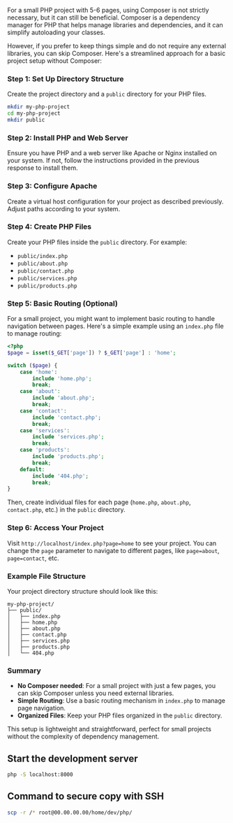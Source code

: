 For a small PHP project with 5-6 pages, using Composer is not strictly necessary, but it can still be beneficial. Composer is a dependency manager for PHP that helps manage libraries and dependencies, and it can simplify autoloading your classes.

However, if you prefer to keep things simple and do not require any external libraries, you can skip Composer. Here's a streamlined approach for a basic project setup without Composer:

### Step 1: Set Up Directory Structure
Create the project directory and a `public` directory for your PHP files.

```sh
mkdir my-php-project
cd my-php-project
mkdir public
```

### Step 2: Install PHP and Web Server
Ensure you have PHP and a web server like Apache or Nginx installed on your system. If not, follow the instructions provided in the previous response to install them.

### Step 3: Configure Apache
Create a virtual host configuration for your project as described previously. Adjust paths according to your system.

### Step 4: Create PHP Files
Create your PHP files inside the `public` directory. For example:

- `public/index.php`
- `public/about.php`
- `public/contact.php`
- `public/services.php`
- `public/products.php`

### Step 5: Basic Routing (Optional)
For a small project, you might want to implement basic routing to handle navigation between pages. Here's a simple example using an `index.php` file to manage routing:

```php
<?php
$page = isset($_GET['page']) ? $_GET['page'] : 'home';

switch ($page) {
    case 'home':
        include 'home.php';
        break;
    case 'about':
        include 'about.php';
        break;
    case 'contact':
        include 'contact.php';
        break;
    case 'services':
        include 'services.php';
        break;
    case 'products':
        include 'products.php';
        break;
    default:
        include '404.php';
        break;
}
```

Then, create individual files for each page (`home.php`, `about.php`, `contact.php`, etc.) in the `public` directory.

### Step 6: Access Your Project
Visit `http://localhost/index.php?page=home` to see your project. You can change the `page` parameter to navigate to different pages, like `page=about`, `page=contact`, etc.

### Example File Structure
Your project directory structure should look like this:

```
my-php-project/
├── public/
│   ├── index.php
│   ├── home.php
│   ├── about.php
│   ├── contact.php
│   ├── services.php
│   ├── products.php
│   └── 404.php
```

### Summary
- **No Composer needed**: For a small project with just a few pages, you can skip Composer unless you need external libraries.
- **Simple Routing**: Use a basic routing mechanism in `index.php` to manage page navigation.
- **Organized Files**: Keep your PHP files organized in the `public` directory.

This setup is lightweight and straightforward, perfect for small projects without the complexity of dependency management.

## Start the development server

```bash
php -S localhost:8000
```

## Command to secure copy with SSH

```bash
scp -r /* root@00.00.00.00/home/dev/php/
```

